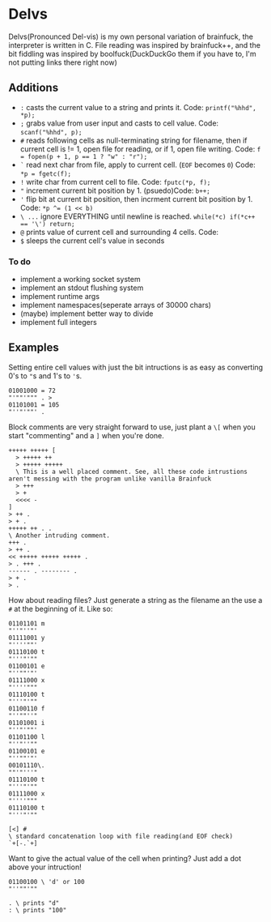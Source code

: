 Delvs
=====

Delvs(Pronounced Del-vis) is my own personal variation of brainfuck, the interpreter is written in C.
File reading was inspired by brainfuck++, and the bit fiddling was inspired by boolfuck(DuckDuckGo them if you have to, I'm not putting links there right now)

Additions
---------
- `:` casts the current value to a string and prints it. Code: `printf("%hhd", *p);`
- `;` grabs value from user input and casts to cell value. Code: `scanf("%hhd", p);`
- `#` reads following cells as null-terminating string for filename, then if current cell is != 1, open file for reading, or if 1, open file writing. Code: `f = fopen(p + 1, p == 1 ? "w" : "r");`
- `` ` `` read next char from file, apply to current cell. (`EOF` becomes `0`) Code: `*p = fgetc(f);`
- `!` write char from current cell to file. Code: `fputc(*p, f);`
- `"` increment current bit position by 1. (psuedo)Code: `b++;`
- `'` flip bit at current bit position, then incrment current bit position by 1. Code: `*p ^= (1 << b)`
- `\ ...` ignore EVERYTHING until newline is reached. `while(*c) if(*c++ == '\') return;`
- `@` prints value of current cell and surrounding 4 cells. Code:
- `$` sleeps the current cell's value in seconds

### To do
- implement a working socket system
- implement an stdout flushing system
- implement runtime args
- implement namespaces(seperate arrays of 30000 chars)
- (maybe) implement better way to divide
- implement full integers

Examples
--------
Setting entire cell values with just the bit intructions is as easy as converting 0's to `"`s and 1's to `'`s.

    01001000 = 72
    "'""'""" . >
    01101001 = 105
    "''"'""' .

Block comments are very straight forward to use, just plant a `\[` when you start "commenting" and a `]` when you're done.

    +++++ +++++ [
      > +++++ ++
      > +++++ +++++
      \ This is a well placed comment. See, all these code intrustions aren't messing with the program unlike vanilla Brainfuck
      > +++
      > +
      <<<< -
    ]
    > ++ .
    > + .
    +++++ ++ . .
    \ Another intruding comment.
    +++ .
    > ++ .
    << +++++ +++++ +++++ .
    > . +++ .
    ------ . -------- .
    > + .
    > .

How about reading files? Just generate a string as the filename an the use a `#` at the beginning of it. Like so:

    01101101 m
    "''"''"'
    01111001 y
    "''''""'
    01110100 t
    "'''"'""
    01100101 e
    "''""'"'
    01111000 x
    "''''"""
    01110100 t
    "'''"'""
    01100110 f
    "''""''"
    01101001 i
    "''"'""'
    01101100 l
    "''"''""
    01100101 e
    "''""'"'
    00101110\.
    ""'"'''"
    01110100 t
    "'''"'""
    01111000 x
    "''''"""
    01110100 t
    "'''"'""

    [<] #
    \ standard concatenation loop with file reading(and EOF check)
    `+[-.`+]

Want to give the actual value of the cell when printing? Just add a dot above your intruction!

    01100100 \ 'd' or 100
    "''""'""

    . \ prints "d"
    : \ prints "100"
